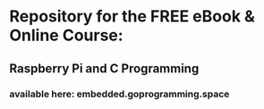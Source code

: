 # Repository for the FREE eBook & Online Course:

## Raspberry Pi and C Programming

### available here: embedded.goprogramming.space
